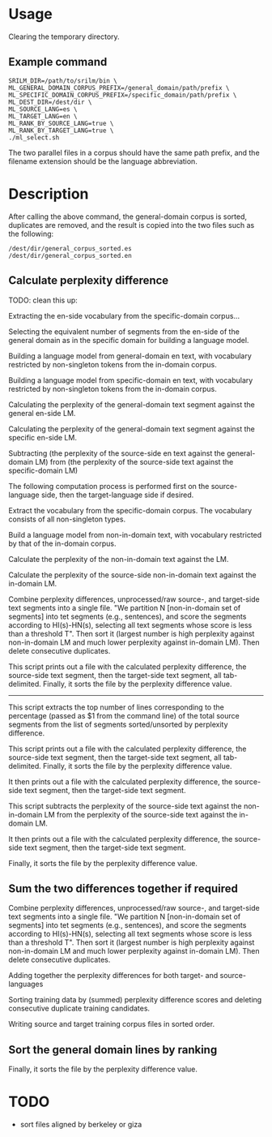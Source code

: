 # Usage #

Clearing the temporary directory.

## Example command ##

    SRILM_DIR=/path/to/srilm/bin \
    ML_GENERAL_DOMAIN_CORPUS_PREFIX=/general_domain/path/prefix \
    ML_SPECIFIC_DOMAIN_CORPUS_PREFIX=/specific_domain/path/prefix \
    ML_DEST_DIR=/dest/dir \
    ML_SOURCE_LANG=es \
    ML_TARGET_LANG=en \
    ML_RANK_BY_SOURCE_LANG=true \
    ML_RANK_BY_TARGET_LANG=true \
    ./ml_select.sh

The two parallel files in a corpus should have the same path prefix, and the
filename extension should be the language abbreviation.

# Description #

After calling the above command, the general-domain corpus is sorted,
duplicates are removed, and the result is copied into the two files such as the
following:

    /dest/dir/general_corpus_sorted.es
    /dest/dir/general_corpus_sorted.en

## Calculate perplexity difference ##

TODO: clean this up:

Extracting the en-side vocabulary from
the specific-domain corpus...

Selecting the equivalent number of segments from the en-side
of the general domain as in the specific domain for building a 
language model.

Building a language model from general-domain en text,
with vocabulary restricted by non-singleton tokens from the in-domain corpus.

Building a language model from specific-domain en text,
with vocabulary restricted by non-singleton tokens from the in-domain corpus.

Calculating the perplexity of the general-domain text segment 
against the general en-side LM.

Calculating the perplexity of the general-domain text segment 
against the specific en-side LM.

Subtracting (the perplexity of the source-side en text against the
general-domain LM)
from (the perplexity of the source-side text against the
specific-domain LM)


The following computation process is performed first on the source-language
side, then the target-language side if desired.

Extract the vocabulary from the specific-domain corpus. The vocabulary consists
of all non-singleton types.

Build a language model from non-in-domain text, with vocabulary restricted by
that of the in-domain corpus.

Calculate the perplexity of the non-in-domain text against the
LM.

Calculate the perplexity of the source-side non-in-domain text against the
in-domain LM.

Combine perplexity differences, unprocessed/raw source-, and target-side text
segments into a single file.
"We partition N [non-in-domain set of segments] into tet segments (e.g.,
sentences), and score the segments according to HI(s)-HN(s), selecting all
text segments whose score is less than a threshold T".
Then sort it (largest number is high perplexity against non-in-domain LM and
much lower perplexity against in-domain LM).
Then delete consecutive duplicates.

This script prints out a file with the calculated perplexity difference, the
source-side text segment, then the target-side text segment, all tab-delimited.
Finally, it sorts the file by the perplexity difference value.

------------------------------------

This script extracts the top number of lines corresponding to the percentage
(passed as $1 from the command line) of the total source segments from the
list of segments sorted/unsorted by perplexity difference.

This script prints out a file with the calculated perplexity difference, the
source-side text segment, then the target-side text segment, all tab-delimited.
Finally, it sorts the file by the perplexity difference value.

It then prints out a file with the calculated perplexity difference, the
source-side text segment, then the target-side text segment.

This script subtracts the perplexity of the source-side text against the
non-in-domain LM from the perplexity of the source-side text against the
in-domain LM.

It then prints out a file with the calculated perplexity difference, the
source-side text segment, then the target-side text segment.

Finally, it sorts the file by the perplexity difference value.

## Sum the two differences together if required ##

Combine perplexity differences, unprocessed/raw source-, and target-side text
segments into a single file.
"We partition N [non-in-domain set of segments] into tet segments (e.g.,
sentences), and score the segments according to HI(s)-HN(s), selecting all
text segments whose score is less than a threshold T".
Then sort it (largest number is high perplexity against non-in-domain LM and
much lower perplexity against in-domain LM).
Then delete consecutive duplicates.

Adding together the perplexity differences for both target-
and source-languages

Sorting training data by (summed) perplexity difference scores
and deleting consecutive duplicate training candidates.

Writing source and target training corpus files in sorted order.

## Sort the general domain lines by ranking ##

Finally, it sorts the file by the perplexity difference value.

# TODO

- sort files aligned by berkeley or giza
